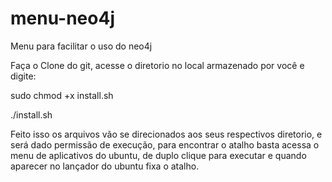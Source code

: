# menu-neo4j
Menu para facilitar o uso do neo4j


Faça o Clone do git, acesse o diretorio no local armazenado por você e digite:
  
  sudo chmod +x install.sh

  ./install.sh
  
Feito isso os arquivos vão se direcionados aos seus respectivos diretorio, e será dado permissão de execução, para encontrar o atalho basta acessa o menu de aplicativos do ubuntu, de duplo clique para executar e quando aparecer no lançador do ubuntu fixa o atalho.
